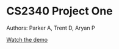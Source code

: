 # CS2340 Project One
Authors: Parker A, Trent D, Aryan P 

[Watch the demo](https://youtu.be/qXv11jTMjzI)
